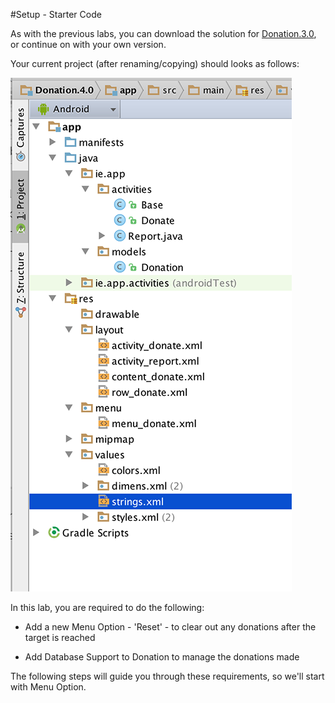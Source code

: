 #Setup - Starter Code

As with the previous labs, you can download the solution for [Donation.3.0](../archives/Donation.3.0.zip), or continue on with your own version.


Your current project (after renaming/copying) should looks as follows:

![](../img/lab5s101.png)

In this lab, you are required to do the following:

- Add a new Menu Option - 'Reset' - to clear out any donations after the target is reached 

- Add Database Support to Donation to manage the donations made

The following steps will guide you through these requirements, so we'll start with Menu Option.

 
